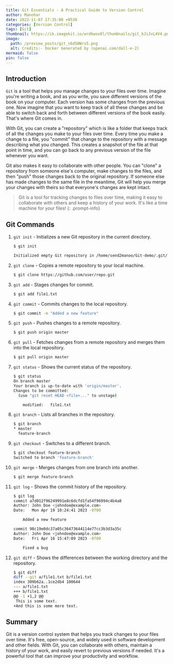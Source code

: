 ```yaml
---
title: Git Essentials - A Practical Guide to Version Control
author: Manohar
date: 2022-11-07 17:35:00 +0530
categories: [Version Control]
tags: [Git]
thumbnail: https://ik.imagekit.io/wrdkwox8l/thumbnails/git_kJiJvL4V4.png?updatedAt=1684846567930
image:
  path: /preview_posts/git_s6dS0Wrs5.png
  alt: Credits:- Docker Generated by (openai.com/dall-e-2)
mermaid: false
pin: false
---
```


## Introduction

`Git` is a tool that helps you manage changes to your files over time. Imagine you're writing a book, and as you write, you save different versions of the book on your computer. Each version has some changes from the previous one. Now imagine that you want to keep track of all these changes and be able to switch back and forth between different versions of the book easily. That's where Git comes in.

With Git, you can create a "repository" which is like a folder that keeps track of all the changes you make to your files over time. Every time you make a change to a file, you "commit" that change to the repository with a message describing what you changed. This creates a snapshot of the file at that point in time, and you can go back to any previous version of the file whenever you want.

Git also makes it easy to collaborate with other people. You can "clone" a repository from someone else's computer, make changes to the files, and then "push" those changes back to the original repository. If someone else has made changes to the same file in the meantime, Git will help you merge your changes with theirs so that everyone's changes are kept intact.

> Git is a tool for tracking changes to files over time, making it easy to collaborate with others and keep a history of your work. It's like a time machine for your files!
> {: .prompt-info}

## Git Commands

1. `git init` - Initializes a new Git repository in the current directory.

   ```bash
   $ git init

   Initialized empty Git repository in /home/send2manoo/Git-demo/.git/
   ```

2. `git clone` - Copies a remote repository to your local machine.

   ```bash
   $ git clone https://github.com/user/repo.git
   ```

3. `git add` - Stages changes for commit.

   ```bash
   $ git add file1.txt
   ```

4. `git commit` - Commits changes to the local repository.

   ```bash
   $ git commit -m "Added a new feature"
   ```

5. `git push` - Pushes changes to a remote repository.

   ```bash
   $ git push origin master
   ```

6. `git pull` - Fetches changes from a remote repository and merges them into the local repository.

   ```bash
   $ git pull origin master
   ```

7. `git status` - Shows the current status of the repository.

   ```bash
   $ git status
   On branch master
   Your branch is up-to-date with 'origin/master'.
   Changes to be committed:
     (use "git reset HEAD <file>..." to unstage)

       modified:   file1.txt
   ```

8. `git branch` - Lists all branches in the repository.

   ```bash
   $ git branch
   * master
     feature-branch
   ```

9. `git checkout` - Switches to a different branch.

   ```bash
   $ git checkout feature-branch
   Switched to branch 'feature-branch'
   ```

10. `git merge` - Merges changes from one branch into another.

    ```bash
    $ git merge feature-branch
    ```

11. `git log` - Shows the commit history of the repository.

    ```bash
    $ git log
    commit a7d012f96249991e8c6dcfd1fa54f96994c4b4a8
    Author: John Doe <johndoe@example.com>
    Date:   Mon Apr 19 10:24:41 2023 -0700

        Added a new feature

    commit 98c19e0dc37a05c36473644114e77cc3b3d3a35c
    Author: John Doe <johndoe@example.com>
    Date:   Fri Apr 16 15:47:09 2023 -0700

        Fixed a bug
    ```

12. `git diff` - Shows the differences between the working directory and the repository.

    ```bash
    $ git diff
    diff --git a/file1.txt b/file1.txt
    index 309b62a..1ce2db4 100644
    --- a/file1.txt
    +++ b/file1.txt
    @@ -1 +1,2 @@
     This is some text.
    +And this is some more text.
    ```

## Summary

Git is a version control system that helps you track changes to your files over time. It's free, open-source, and widely used in software development and other fields. With Git, you can collaborate with others, maintain a history of your work, and easily revert to previous versions if needed. It's a powerful tool that can improve your productivity and workflow.
